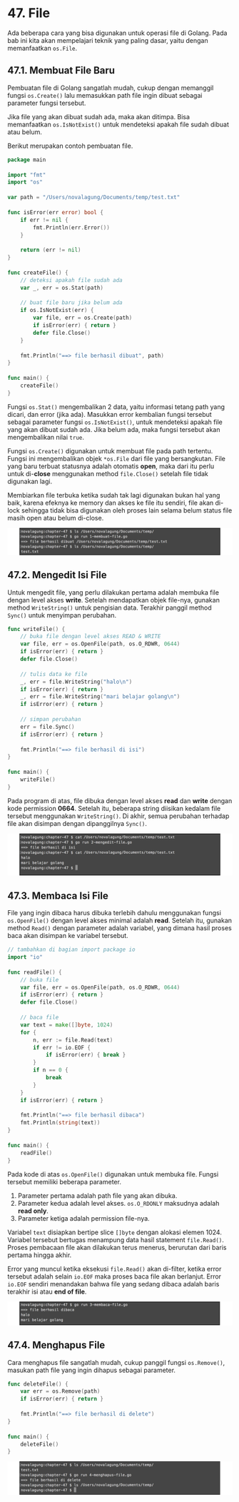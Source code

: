 # 47. File

Ada beberapa cara yang bisa digunakan untuk operasi file di Golang. Pada bab ini kita akan mempelajari teknik yang paling dasar, yaitu dengan memanfaatkan `os.File`.

## 47.1. Membuat File Baru

Pembuatan file di Golang sangatlah mudah, cukup dengan memanggil fungsi `os.Create()` lalu memasukkan path file ingin dibuat sebagai parameter fungsi tersebut.

Jika file yang akan dibuat sudah ada, maka akan ditimpa. Bisa memanfaatkan `os.IsNotExist()` untuk mendeteksi apakah file sudah dibuat atau belum.

Berikut merupakan contoh pembuatan file.

```go
package main

import "fmt"
import "os"

var path = "/Users/novalagung/Documents/temp/test.txt"

func isError(err error) bool {
	if err != nil {
		fmt.Println(err.Error())
	}

	return (err != nil)
}

func createFile() {
    // deteksi apakah file sudah ada
    var _, err = os.Stat(path)

    // buat file baru jika belum ada
	if os.IsNotExist(err) {
		var file, err = os.Create(path)
		if isError(err) { return }
		defer file.Close()
	}

    fmt.Println("==> file berhasil dibuat", path)
}

func main() {
    createFile()
}
```

Fungsi `os.Stat()` mengembalikan 2 data, yaitu informasi tetang path yang dicari, dan error (jika ada). Masukkan error kembalian fungsi tersebut sebagai parameter fungsi `os.IsNotExist()`, untuk mendeteksi apakah file yang akan dibuat sudah ada. Jika belum ada, maka fungsi tersebut akan mengembalikan nilai `true`.

Fungsi `os.Create()` digunakan untuk membuat file pada path tertentu. Fungsi ini mengembalikan objek `*os.File` dari file yang bersangkutan. File yang baru terbuat statusnya adalah otomatis **open**, maka dari itu perlu untuk di-**close** menggunakan method `file.Close()` setelah file tidak digunakan lagi.

Membiarkan file terbuka ketika sudah tak lagi digunakan bukan hal yang baik, karena efeknya ke memory dan akses ke file itu sendiri, file akan di-lock sehingga tidak bisa digunakan oleh proses lain selama belum status file masih open atau belum di-close.

![Membuat file baru](images/47_1_create.png)

## 47.2. Mengedit Isi File

Untuk mengedit file, yang perlu dilakukan pertama adalah membuka file dengan level akses **write**. Setelah mendapatkan objek file-nya, gunakan method `WriteString()` untuk pengisian data. Terakhir panggil method `Sync()` untuk menyimpan perubahan.

```go
func writeFile() {
    // buka file dengan level akses READ & WRITE
    var file, err = os.OpenFile(path, os.O_RDWR, 0644)
	if isError(err) { return }
	defer file.Close()

    // tulis data ke file
    _, err = file.WriteString("halo\n")
	if isError(err) { return }
	_, err = file.WriteString("mari belajar golang\n")
	if isError(err) { return }

    // simpan perubahan
    err = file.Sync()
	if isError(err) { return }

	fmt.Println("==> file berhasil di isi")
}

func main() {
    writeFile()
}
```

Pada program di atas, file dibuka dengan level akses **read** dan **write** dengan kode permission **0664**. Setelah itu, beberapa string diisikan kedalam file tersebut menggunakan `WriteString()`. Di akhir, semua perubahan terhadap file akan disimpan dengan dipanggilnya `Sync()`.

![Mengedit file](images/47_2_write.png)

## 47.3. Membaca Isi File

File yang ingin dibaca harus dibuka terlebih dahulu menggunakan fungsi `os.OpenFile()` dengan level akses minimal adalah **read**. Setelah itu, gunakan method `Read()` dengan parameter adalah variabel, yang dimana hasil proses baca akan disimpan ke variabel tersebut.

```go
// tambahkan di bagian import package io
import "io"

func readFile() {
    // buka file
    var file, err = os.OpenFile(path, os.O_RDWR, 0644)
	if isError(err) { return }
	defer file.Close()

    // baca file
    var text = make([]byte, 1024)
	for {
		n, err := file.Read(text)
		if err != io.EOF {
			if isError(err) { break }
		}
		if n == 0 {
			break
		}
	}
	if isError(err) { return }

	fmt.Println("==> file berhasil dibaca")
	fmt.Println(string(text))
}

func main() {
    readFile()
}
```

Pada kode di atas `os.OpenFile()` digunakan untuk membuka file. Fungsi tersebut memiliki beberapa parameter.

 1. Parameter pertama adalah path file yang akan dibuka.
 2. Parameter kedua adalah level akses. `os.O_RDONLY` maksudnya adalah **read only**.
 3. Parameter ketiga adalah permission file-nya.

Variabel `text` disiapkan bertipe slice `[]byte` dengan alokasi elemen 1024. Variabel tersebut bertugas menampung data hasil statement `file.Read()`. Proses pembacaan file akan dilakukan terus menerus, berurutan dari baris pertama hingga akhir.

Error yang muncul ketika eksekusi `file.Read()` akan di-filter, ketika error tersebut adalah selain `io.EOF` maka proses baca file akan berlanjut. Error `io.EOF` sendiri menandakan bahwa file yang sedang dibaca adalah baris terakhir isi atau **end of file**.

![Membaca isi file](images/47_3_read.png)

## 47.4. Menghapus File

Cara menghapus file sangatlah mudah, cukup panggil fungsi `os.Remove()`, masukan path file yang ingin dihapus sebagai parameter.

```go
func deleteFile() {
    var err = os.Remove(path)
	if isError(err) { return }

	fmt.Println("==> file berhasil di delete")
}

func main() {
    deleteFile()
}
```

![Menghapus file](images/47_4_delete.png)
